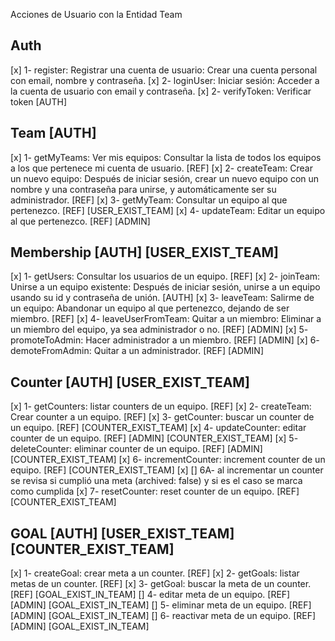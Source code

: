 Acciones de Usuario con la Entidad Team

## Auth

[x] 1- register: Registrar una cuenta de usuario: Crear una cuenta personal con email, nombre y contraseña.
[x] 2- loginUser: Iniciar sesión: Acceder a la cuenta de usuario con email y contraseña.
[x] 2- verifyToken: Verificar token [AUTH]

## Team [AUTH]

[x] 1- getMyTeams: Ver mis equipos: Consultar la lista de todos los equipos a los que pertenece mi cuenta de usuario. [REF]
[x] 2- createTeam: Crear un nuevo equipo: Después de iniciar sesión, crear un nuevo equipo con un nombre y una contraseña para unirse, y automáticamente ser su administrador. [REF]
[x] 3- getMyTeam: Consultar un equipo al que pertenezco. [REF] [USER_EXIST_TEAM]
[x] 4- updateTeam: Editar un equipo al que pertenezco. [REF] [ADMIN]

## Membership [AUTH] [USER_EXIST_TEAM]

[x] 1- getUsers: Consultar los usuarios de un equipo. [REF]
[x] 2- joinTeam: Unirse a un equipo existente: Después de iniciar sesión, unirse a un equipo usando su id y contraseña de unión. [AUTH]
[x] 3- leaveTeam: Salirme de un equipo: Abandonar un equipo al que pertenezco, dejando de ser miembro. [REF]
[x] 4- leaveUserFromTeam: Quitar a un miembro: Eliminar a un miembro del equipo, ya sea administrador o no. [REF] [ADMIN]
[x] 5- promoteToAdmin: Hacer administrador a un miembro. [REF] [ADMIN]
[x] 6- demoteFromAdmin: Quitar a un administrador. [REF] [ADMIN]

## Counter [AUTH] [USER_EXIST_TEAM]

[x] 1- getCounters: listar counters de un equipo. [REF]
[x] 2- createTeam: Crear counter a un equipo. [REF]
[x] 3- getCounter: buscar un counter de un equipo. [REF] [COUNTER_EXIST_TEAM]
[x] 4- updateCounter: editar counter de un equipo. [REF] [ADMIN] [COUNTER_EXIST_TEAM]
[x] 5- deleteCounter: eliminar counter de un equipo. [REF] [ADMIN] [COUNTER_EXIST_TEAM]
[x] 6- incrementCounter: increment counter de un equipo. [REF] [COUNTER_EXIST_TEAM]
[x] [] 6A- al incrementar un counter se revisa si cumplió una meta (archived: false) y si es el caso se marca como cumplida
[x] 7- resetCounter: reset counter de un equipo. [REF] [COUNTER_EXIST_TEAM]

## GOAL [AUTH] [USER_EXIST_TEAM] [COUNTER_EXIST_TEAM]

[x] 1- createGoal: crear meta a un counter. [REF]
[x] 2- getGoals: listar metas de un counter. [REF]
[x] 3- getGoal: buscar la meta de un counter. [REF] [GOAL_EXIST_IN_TEAM]
[] 4- editar meta de un equipo. [REF] [ADMIN] [GOAL_EXIST_IN_TEAM]
[] 5- eliminar meta de un equipo. [REF] [ADMIN] [GOAL_EXIST_IN_TEAM]
[] 6- reactivar meta de un equipo. [REF] [ADMIN] [GOAL_EXIST_IN_TEAM]
